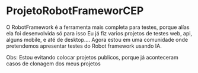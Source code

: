 # ProjetoRobotFrameworCEP
O RobotFramework é a ferramenta mais completa para testes, porque alías ela foi desenvolvida só para isso
Eu já fiz varios projetos de testes web, api, alguns mobile, e até de desktop.... Agora estou em uma comunidade onde pretendemos apresentar testes do Robot framework usando IA.

Obs: Estou evitando colocar projetos publicos, porque já aconteceram casos de clonagem dos meus projetos
